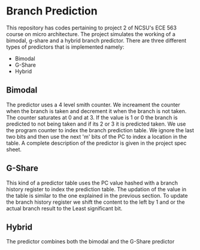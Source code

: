 # Branch Prediction 

This repository has codes pertaining to project 2 of NCSU's ECE 563 course on micro architecture. The project simulates the working of a bimodal, g-share and a hybrid branch predictor. There are three different types of predictors that is implemented namely:

- Bimodal
- G-Share 
- Hybrid 

## Bimodal

The predictor uses a 4 level smith counter. We increament the counter when the branch is taken and decrement it when the branch is not taken. The counter saturates at 0 and at 3. If the value is 1 or 0 the branch is predicted to not being taken and if its 2 or 3 it is predicted taken. We use the program counter to index the branch prediction table. We ignore the last two bits and then use the next 'm' bits of the PC to index a location in the table. A complete description of the predictor is given in the project spec sheet. 

## G-Share 

This kind of a predictor table uses the PC value hashed with a branch history register to index the prediction table. The updation of the value in the table is similar to the one explained in the previous section. To update the branch history register we shift the content to the left by 1  and or the actual branch result to the Least significant bit. 

## Hybrid 

The predictor combines both the bimodal and the G-Share predictor 
